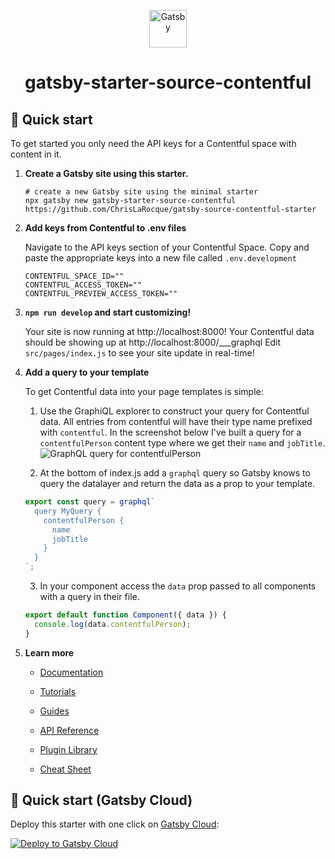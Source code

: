 <p align="center">
  <a href="https://www.gatsbyjs.com/?utm_source=starter&utm_medium=readme&utm_campaign=source-contentful-starter">
    <img alt="Gatsby" src="https://www.gatsbyjs.com/Gatsby-Monogram.svg" width="60" />
  </a>
</p>
<h1 align="center">
  gatsby-starter-source-contentful
</h1>

## 🚀 Quick start

To get started you only need the API keys for a Contentful space with content in it.

1.  **Create a Gatsby site using this starter.**

    ```shell
    # create a new Gatsby site using the minimal starter
    npx gatsby new gatsby-starter-source-contentful https://github.com/ChrisLaRocque/gatsby-source-contentful-starter
    ```

2.  **Add keys from Contentful to .env files**

    Navigate to the API keys section of your Contentful Space. Copy and paste the appropriate keys into a new file called `.env.development`

    ```shell
    CONTENTFUL_SPACE_ID=""
    CONTENTFUL_ACCESS_TOKEN=""
    CONTENTFUL_PREVIEW_ACCESS_TOKEN=""
    ```

3.  **`npm run develop` and start customizing!**

    Your site is now running at http://localhost:8000!
    Your Contentful data should be showing up at http://localhost:8000/\_\_\_graphql
    Edit `src/pages/index.js` to see your site update in real-time!

4.  **Add a query to your template**

    To get Contentful data into your page templates is simple:

    1. Use the GraphiQL explorer to construct your query for Contentful data. All entries from contentful will have their type name prefixed with `contentful`. In the screenshot below I've built a query for a `contentfulPerson` content type where we get their `name` and `jobTitle`.
       ![GraphQL query for contentfulPerson](https://images.ctfassets.net/203qxljmwldn/3d0mXPQBGgIcCK3GzLEYDs/0e664a86a4677046ed2c9706aaf0be20/Screen_Shot_2022-06-01_at_4.48.12_PM.png "Query for contentfulPerson")

    2. At the bottom of index.js add a `graphql` query so Gatsby knows to query the datalayer and return the data as a prop to your template.

    ```js
    export const query = graphql`
      query MyQuery {
        contentfulPerson {
          name
          jobTitle
        }
      }
    `;
    ```

    3. In your component access the `data` prop passed to all components with a query in their file.

    ```js
    export default function Component({ data }) {
      console.log(data.contentfulPerson);
    }
    ```

5.  **Learn more**

    - [Documentation](https://www.gatsbyjs.com/docs/?utm_source=starter&utm_medium=readme&utm_campaign=source-contentful-starter)

    - [Tutorials](https://www.gatsbyjs.com/tutorial/?utm_source=starter&utm_medium=readme&utm_campaign=source-contentful-starter)

    - [Guides](https://www.gatsbyjs.com/tutorial/?utm_source=starter&utm_medium=readme&utm_campaign=source-contentful-starter)

    - [API Reference](https://www.gatsbyjs.com/docs/api-reference/?utm_source=starter&utm_medium=readme&utm_campaign=source-contentful-starter)

    - [Plugin Library](https://www.gatsbyjs.com/plugins?utm_source=starter&utm_medium=readme&utm_campaign=source-contentful-starter)

    - [Cheat Sheet](https://www.gatsbyjs.com/docs/cheat-sheet/?utm_source=starter&utm_medium=readme&utm_campaign=source-contentful-starter)

## 🚀 Quick start (Gatsby Cloud)

Deploy this starter with one click on [Gatsby Cloud](https://www.gatsbyjs.com/cloud/):

[<img src="https://www.gatsbyjs.com/deploynow.svg" alt="Deploy to Gatsby Cloud">](https://www.gatsbyjs.com/dashboard/deploynow?url=https://github.com/gatsbyjs/gatsby-starter-minimal)

